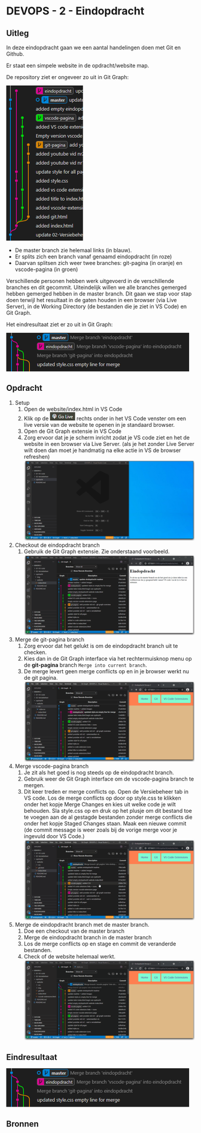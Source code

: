 # DEVOPS - 2 - Eindopdracht

## Uitleg

In deze eindopdracht gaan we een aantal handelingen doen met Git en Github.

Er staat een simpele website in de opdracht/website map.

De repository ziet er ongeveer zo uit in Git Graph:

![](img/premerge-state.png)

* De master branch zie helemaal links (in blauw).
* Er splits zich een branch vanaf genaamd eindopdracht (in roze)
* Daarvan splitsen zich weer twee branches: git-pagina (in oranje) en vscode-pagina (in groen)

Verschillende personen hebben werk uitgevoerd in de verschillende branches en dit gecommit. Uiteindelijk willen we alle branches gemerged hebben gemerged hebben in de master branch. Dit gaan we stap voor stap doen terwijl het resultaat in de gaten houden in een browser (via Live Server), in de Working Directory (de bestanden die je ziet in VS Code) en Git Graph.

Het eindresultaat ziet er zo uit in Git Graph:

![](img/eindres-merged-branches.png)



## Opdracht

1. Setup
   1. Open de website/index.html in VS Code
   2. Klik op de ![](img/btn-go-live.png) rechts onder in het VS Code venster om een live versie van de website te openen in je standaard browser.
   3. Open de Git Graph extensie in VS Code
   4. Zorg ervoor dat je je scherm inricht zodat je VS code ziet en het de website in een browser via Live Server. (als je het zonder Live Server wilt doen dan moet je handmatig na elke actie in VS de browser refreshen)
  ![Setup](img/eindopdr-setup.gif)
2. Checkout de eindopdracht branch
   1. Gebruik de Git Graph extensie. Zie onderstaand voorbeeld.
   ![Checkout eindopdracht branch](img/eindopdr-checkout-eindopdracht-branch3.gif)
3. Merge de git-pagina branch
   1. Zorg ervoor dat het gelukt is om de eindopdracht branch uit te checken.
   2. Kies dan in de Git Graph interface via het rechtermuisknop menu op de **git-pagina** branch  `Merge into current branch`.
   3. De merge levert geen merge conflicts op en in je browser werkt nu de git pagina.
   ![Merge Git pagina branch](img/eindopdr-merge-git-pagina-branch.gif)
4. Merge vscode-pagina branch
   1. Je zit als het goed is nog steeds op de eindopdracht branch.
   2. Gebruik weer de Git Graph interface om de vscode-pagina branch te mergen.
   3. Dit keer treden er merge conflicts op. Open de Versiebeheer tab in VS code. Los de merge conflicts op door op style.css te klikken onder het kopje Merge Changes en kies uit welke code je wilt behouden. Sla style.css op en druk op het plusje om dit bestand toe te voegen aan de al gestagde bestanden zonder merge conflicts die onder het kopje Staged Changes staan. Maak een nieuwe commit (de commit message is weer zoals bij de vorige merge voor je ingevuld door VS Code.) 
   ![Merge vscode-pagina branch](img/eindopdr-merge-vscode-pagina-branch.gif)
5. Merge de eindopdracht branch met de master branch.
   1. Doe een checkout van de master branch
   2. Merge de eindopdracht branch in de master branch
   3. Los de merge conflicts op en stage en commit de veranderde bestanden.
   4. Check of de website helemaal werkt.
   ![Merge eindopdracht branch met de master branch](img/eindopdr-merge-into-master.gif)

## Eindresultaat

![](img/eindres-merged-branches.png)

## Bronnen